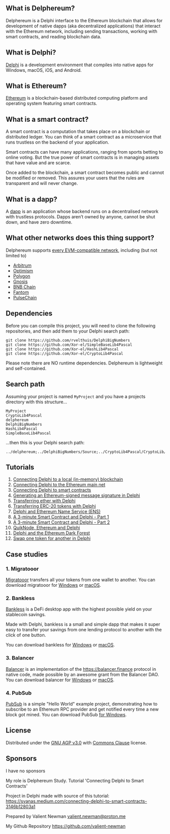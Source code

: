 ## What is Delphereum?

Delphereum is a Delphi interface to the Ethereum blockchain that allows for development of native dapps (aka decentralized applications) that interact with the Ethereum network, including sending transactions, working with smart contracts, and reading blockchain data.

## What is Delphi?

[Delphi](https://www.embarcadero.com/products/delphi) is a development environment that compiles into native apps for Windows, macOS, iOS, and Android.

## What is Ethereum?

[Ethereum](https://www.ethereum.org/) is a blockchain-based distributed computing platform and operating system featuring smart contracts.

## What is a smart contract?

A smart contract is a computation that takes place on a blockchain or distributed ledger. You can think of a smart contract as a microservice that runs trustless on the backend of your application.

Smart contracts can have many applications, ranging from sports betting to online voting. But the true power of smart contracts is in managing assets that have value and are scarce.

Once added to the blockchain, a smart contract becomes public and cannot be modified or removed. This assures your users that the rules are transparent and will never change.

## What is a dapp?

A [dapp](https://en.wikipedia.org/wiki/Decentralized_application) is an application whose backend runs on a decentralised network with trustless protocols. Dapps aren’t owned by anyone, cannot be shut down, and have zero downtime.

## What other networks does this thing support?

Delphereum supports [every EVM-compatible network](https://chainlist.org/), including (but not limited to)
* [Arbitrum](https://arbitrum.io/)
* [Optimism](https://optimism.io/)
* [Polygon](https://polygon.technology/)
* [Gnosis](https://www.gnosischain.com/)
* [BNB Chain](https://www.bnbchain.org/)
* [Fantom](https://fantom.foundation/)
* [PulseChain](https://pulsechain.com/)

## Dependencies

Before you can compile this project, you will need to clone the following repositories, and then add them to your Delphi search path:
```
git clone https://github.com/rvelthuis/DelphiBigNumbers
git clone https://github.com/Xor-el/SimpleBaseLib4Pascal
git clone https://github.com/Xor-el/HashLib4Pascal
git clone https://github.com/Xor-el/CryptoLib4Pascal
```
Please note there are NO runtime dependencies. Delphereum is lightweight and self-contained.

## Search path

Assuming your project is named `MyProject` and you have a projects directory with this structure...

```
MyProject 
CryptoLib4Pascal
delphereum
DelphiBigNumbers
HashLib4Pascal
SimpleBaseLib4Pascal
```

...then this is your Delphi search path:

```
../delphereum;../DelphiBigNumbers/Source;../CryptoLib4Pascal/CryptoLib/src/Interfaces;../CryptoLib4Pascal/CryptoLib/src/Math;../CryptoLib4Pascal/CryptoLib/src/Utils;../CryptoLib4Pascal/CryptoLib/src/Security;../HashLib4Pascal/HashLib/src/Interfaces;../HashLib4Pascal/HashLib/src/Utils;../CryptoLib4Pascal/CryptoLib/src/Utils/Randoms;../HashLib4Pascal/HashLib/src/Base;../HashLib4Pascal/HashLib/src/KDF;../HashLib4Pascal/HashLib/src/Nullable;../HashLib4Pascal/HashLib/src/NullDigest;../HashLib4Pascal/HashLib/src/Checksum;../HashLib4Pascal/HashLib/src/Hash32;../HashLib4Pascal/HashLib/src/Hash64;../HashLib4Pascal/HashLib/src/Hash128;../HashLib4Pascal/HashLib/src/Crypto;../HashLib4Pascal/HashLib/src/Interfaces/IBlake2BParams;../HashLib4Pascal/HashLib/src/Crypto/Blake2BParams;../HashLib4Pascal/HashLib/src/Interfaces/IBlake2SParams;../HashLib4Pascal/HashLib/src/Crypto/Blake2SParams;../CryptoLib4Pascal/CryptoLib/src/Crypto/Digests;../CryptoLib4Pascal/CryptoLib/src/Asn1/Pkcs;../CryptoLib4Pascal/CryptoLib/src/Asn1;../CryptoLib4Pascal/CryptoLib/src/Utils/Encoders;../SimpleBaseLib4Pascal/SimpleBaseLib/src/Bases;../SimpleBaseLib4Pascal/SimpleBaseLib/src/Utils;../SimpleBaseLib4Pascal/SimpleBaseLib/src/Interfaces;../CryptoLib4Pascal/CryptoLib/src/Asn1/RossStandart;../CryptoLib4Pascal/CryptoLib/src/Asn1/Oiw;../CryptoLib4Pascal/CryptoLib/src/Asn1/Nist;../CryptoLib4Pascal/CryptoLib/src/Asn1/Misc;../CryptoLib4Pascal/CryptoLib/src/Asn1/TeleTrust;../CryptoLib4Pascal/CryptoLib/src/Asn1/CryptoPro;../CryptoLib4Pascal/CryptoLib/src/Crypto/Prng;../CryptoLib4Pascal/CryptoLib/src/Utils/Rng;../CryptoLib4Pascal/CryptoLib/src/Crypto/Engines;../CryptoLib4Pascal/CryptoLib/src/Crypto/Parameters;../CryptoLib4Pascal/CryptoLib/src/Crypto;../CryptoLib4Pascal/CryptoLib/src/Math/EC;../CryptoLib4Pascal/CryptoLib/src/Crypto/EC;../CryptoLib4Pascal/CryptoLib/src/Math/EC/Endo;../CryptoLib4Pascal/CryptoLib/src/Asn1/Sec;../CryptoLib4Pascal/CryptoLib/src/Asn1/X9;../CryptoLib4Pascal/CryptoLib/src/Asn1/CryptLib;../CryptoLib4Pascal/CryptoLib/src/Math/Raw;../CryptoLib4Pascal/CryptoLib/src/Math/EC/Multiplier;../CryptoLib4Pascal/CryptoLib/src/Math/EC/Abc;../CryptoLib4Pascal/CryptoLib/src/Math/Field;../CryptoLib4Pascal/CryptoLib/src/Math/EC/Custom/Sec;../CryptoLib4Pascal/CryptoLib/src/Math/EC/Custom/Djb;../CryptoLib4Pascal/CryptoLib/src/Crypto/Signers;../CryptoLib4Pascal/CryptoLib/src/Crypto/Generators;../CryptoLib4Pascal/CryptoLib/src/Crypto/Macs
```

## Tutorials

1. [Connecting Delphi to a local (in-memory) blockchain](https://medium.com/@svanas/connecting-delphi-to-a-local-in-memory-blockchain-9a1512d6c5b0)
2. [Connecting Delphi to the Ethereum main net](https://medium.com/@svanas/connecting-delphi-to-the-ethereum-main-net-5faf1feffd83)
3. [Connecting Delphi to smart contracts](https://medium.com/@svanas/connecting-delphi-to-smart-contracts-3146b12803a1)
4. [Generating an Ethereum-signed message signature in Delphi](https://medium.com/@svanas/generating-an-ethereum-signed-message-signature-in-delphi-75661ce5031b)
5. [Transferring ether with Delphi](https://medium.com/@svanas/transferring-ether-with-delphi-b5f24b1a98a4)
6. [Transferring ERC-20 tokens with Delphi](https://medium.com/@svanas/transferring-erc-20-tokens-with-delphi-bb44c05b295d)
7. [Delphi and Ethereum Name Service (ENS)](https://medium.com/@svanas/delphi-and-ethereum-name-service-ens-4443cd278af7)
8. [A 3-minute Smart Contract and Delphi - Part 1](https://medium.com/@svanas/a-3-minute-smart-contract-and-delphi-61d998571d)
9. [A 3-minute Smart Contract and Delphi - Part 2](https://medium.com/@svanas/a-3-minute-smart-contract-and-delphi-part-2-446925faa47b)
10. [QuikNode, Ethereum and Delphi](https://medium.com/@svanas/quiknode-ethereum-and-delphi-f7bfc9671c23)
11. [Delphi and the Ethereum Dark Forest](https://svanas.medium.com/delphi-and-the-ethereum-dark-forest-5b430da3ad93)
12. [Swap one token for another in Delphi](https://svanas.medium.com/swap-one-token-for-another-in-delphi-bcb999c47f7)

## Case studies

### 1. Migratooor

[Migratooor](https://github.com/svanas/migratooor#readme) transfers all your tokens from one wallet to another. You can download migratooor for [Windows](https://github.com/svanas/migratooor/releases/latest/download/Windows.zip) or [macOS](https://github.com/svanas/migratooor/releases/latest/download/macOS.zip).

### 2. Bankless

[Bankless](https://github.com/svanas/bankless#readme) is a DeFi desktop app with the highest possible yield on your stablecoin savings.

Made with Delphi, bankless is a small and simple dapp that makes it super easy to transfer your savings from one lending protocol to another with the click of one button.

You can download bankless for [Windows](https://github.com/svanas/bankless/releases/latest/download/Windows.zip) or [macOS](https://github.com/svanas/bankless/releases/latest/download/macOS.zip).

### 3. Balancer

[Balancer](https://github.com/svanas/balancer) is an implementation of the https://balancer.finance protocol in native code, made possible by an awesome grant from the Balancer DAO. You can download balancer for [Windows](https://github.com/svanas/balancer/releases/latest/download/Windows.zip) or [macOS](https://github.com/svanas/balancer/releases/latest/download/macOS.zip).

### 4. PubSub

[PubSub](https://github.com/svanas/PubSub) is a simple "Hello World" example project, demonstrating how to subscribe to an Ethereum RPC provider and get notified every time a new block got mined. You can download PubSub [for Windows](https://github.com/svanas/PubSub/releases/latest/download/Windows.zip).

## License

Distributed under the [GNU AGP v3.0](https://github.com/svanas/delphereum/blob/master/LICENSE) with [Commons Clause](https://commonsclause.com/) license.

## Sponsors

I have no sponsors

My role is Delphereum Study. Tutorial 'Connecting Delphi to Smart Contracts' 

Project in Delphi made with source of this tutorial: https://svanas.medium.com/connecting-delphi-to-smart-contracts-3146b12803a1 

Prepared by Valient Newman <valient.newman@proton.me> 

My Github Repository <https://github.com/valient-newman>